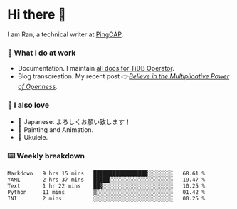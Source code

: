 # Hi there 👋

I am Ran, a technical writer at [PingCAP](https://pingcap.com/).

### 📝 What I do at work

- Documentation. I maintain [all docs for TiDB Operator](https://github.com/pingcap/docs-tidb-operator).
- Blog transcreation. My recent post 👉[*Believe in the Multiplicative Power of Openness*](https://pingcap.com/blog/believe-in-the-multiplicative-power-of-openness-open-source-community).

### 🤠 I also love

- 💬 Japanese. よろしくお願い致します！ 
- 🎨 Painting and Animation. 
- 🎸 Ukulele.

### ⌨️ Weekly breakdown

<!--START_SECTION:waka-->
```text
Markdown   9 hrs 15 mins   █████████████████░░░░░░░░   68.61 % 
YAML       2 hrs 37 mins   █████░░░░░░░░░░░░░░░░░░░░   19.47 % 
Text       1 hr 22 mins    ██▓░░░░░░░░░░░░░░░░░░░░░░   10.25 % 
Python     11 mins         ▒░░░░░░░░░░░░░░░░░░░░░░░░   01.42 % 
INI        2 mins          ░░░░░░░░░░░░░░░░░░░░░░░░░   00.25 % 
```
<!--END_SECTION:waka-->
